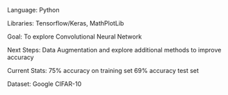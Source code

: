 Language: Python

Libraries: Tensorflow/Keras, MathPlotLib

Goal: To explore Convolutional Neural Network


Next Steps: Data Augmentation and explore additional methods to improve accuracy

Current Stats:
75% accuracy on training set
69% accuracy test set

Dataset: Google CIFAR-10
